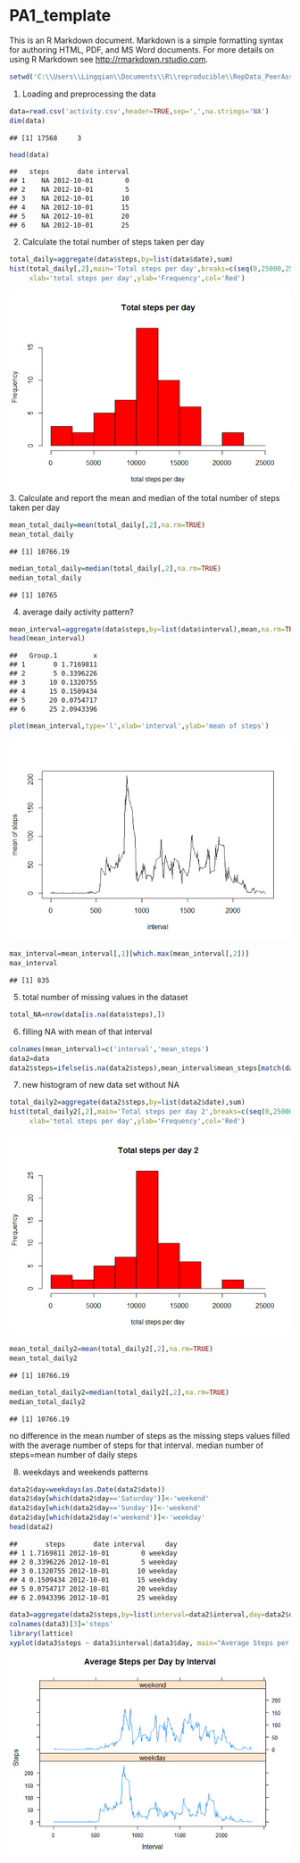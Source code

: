 # PA1_template

This is an R Markdown document. Markdown is a simple formatting syntax for authoring HTML, PDF, and MS Word documents. For more details on using R Markdown see <http://rmarkdown.rstudio.com>.



```r
setwd('C:\\Users\\Lingqian\\Documents\\R\\reproducible\\RepData_PeerAssessment1\\')
```
1. Loading and preprocessing the data

```r
data=read.csv('activity.csv',header=TRUE,sep=',',na.strings='NA')
dim(data)
```

```
## [1] 17568     3
```

```r
head(data)
```

```
##   steps       date interval
## 1    NA 2012-10-01        0
## 2    NA 2012-10-01        5
## 3    NA 2012-10-01       10
## 4    NA 2012-10-01       15
## 5    NA 2012-10-01       20
## 6    NA 2012-10-01       25
```
2. Calculate the total number of steps taken per day

```r
total_daily=aggregate(data$steps,by=list(data$date),sum)
hist(total_daily[,2],main='Total steps per day',breaks=c(seq(0,25000,2500)),
     xlab='total steps per day',ylab='Frequency',col='Red')
```

![](PA1_template_files/figure-html/unnamed-chunk-3-1.png) 
3. Calculate and report the mean and median of the total number of steps taken per day

```r
mean_total_daily=mean(total_daily[,2],na.rm=TRUE)
mean_total_daily
```

```
## [1] 10766.19
```

```r
median_total_daily=median(total_daily[,2],na.rm=TRUE)
median_total_daily
```

```
## [1] 10765
```
4. average daily activity pattern?

```r
mean_interval=aggregate(data$steps,by=list(data$interval),mean,na.rm=TRUE)
head(mean_interval)
```

```
##   Group.1         x
## 1       0 1.7169811
## 2       5 0.3396226
## 3      10 0.1320755
## 4      15 0.1509434
## 5      20 0.0754717
## 6      25 2.0943396
```

```r
plot(mean_interval,type='l',xlab='interval',ylab='mean of steps')
```

![](PA1_template_files/figure-html/unnamed-chunk-5-1.png) 

```r
max_interval=mean_interval[,1][which.max(mean_interval[,2])]
max_interval
```

```
## [1] 835
```
5. total number of missing values in the dataset

```r
total_NA=nrow(data[is.na(data$steps),])
```
6. filling NA with mean of that interval

```r
colnames(mean_interval)=c('interval','mean_steps')
data2=data
data2$steps=ifelse(is.na(data2$steps),mean_interval$mean_steps[match(data2$interval,mean_interval$interval)],data2$steps)
```
7. new histogram of new data set without NA

```r
total_daily2=aggregate(data2$steps,by=list(data2$date),sum)
hist(total_daily2[,2],main='Total steps per day 2',breaks=c(seq(0,25000,2500)),
     xlab='total steps per day',ylab='Frequency',col='Red')
```

![](PA1_template_files/figure-html/unnamed-chunk-8-1.png) 

```r
mean_total_daily2=mean(total_daily2[,2],na.rm=TRUE)
mean_total_daily2
```

```
## [1] 10766.19
```

```r
median_total_daily2=median(total_daily2[,2],na.rm=TRUE)
median_total_daily2
```

```
## [1] 10766.19
```
no difference in the mean number of steps as the missing steps values filled with the average number of steps for that interval. 
median number of steps=mean number of daily steps

8. weekdays and weekends patterns

```r
data2$day=weekdays(as.Date(data2$date))
data2$day[which(data2$day=='Saturday')]<-'weekend'
data2$day[which(data2$day=='Sunday')]<-'weekend'
data2$day[which(data2$day!='weekend')]<-'weekday'
head(data2)
```

```
##       steps       date interval     day
## 1 1.7169811 2012-10-01        0 weekday
## 2 0.3396226 2012-10-01        5 weekday
## 3 0.1320755 2012-10-01       10 weekday
## 4 0.1509434 2012-10-01       15 weekday
## 5 0.0754717 2012-10-01       20 weekday
## 6 2.0943396 2012-10-01       25 weekday
```

```r
data3=aggregate(data2$steps,by=list(interval=data2$interval,day=data2$day),mean)
colnames(data3)[3]='steps'
library(lattice)
xyplot(data3$steps ~ data3$interval|data3$day, main="Average Steps per Day by Interval",xlab="Interval", ylab="Steps",layout=c(1,2), type="l")
```

![](PA1_template_files/figure-html/unnamed-chunk-9-1.png) 
